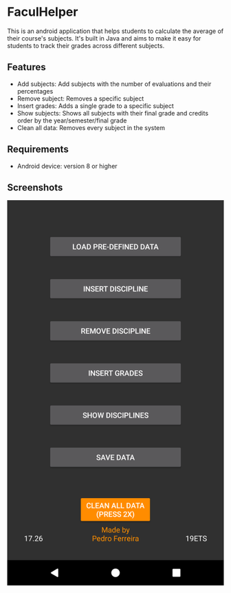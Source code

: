 # FaculHelper
This is an android application that helps students to calculate the average of their course's subjects.
It's built in Java and aims to make it easy for students to track their grades across different subjects.

## Features
* Add subjects: Add subjects with the number of evaluations and their percentages
* Remove subject: Removes a specific subject
* Insert grades: Adds a single grade to a specific subject
* Show subjects: Shows all subjects with their final grade and credits order by the year/semester/final grade
* Clean all data: Removes every subject in the system

## Requirements
* Android device: version 8 or higher

## Screenshots
![Main Page](MainPageScreenshot.png)
